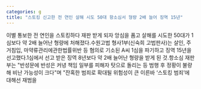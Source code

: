 ```yaml
---
categories: g
title: "스토킹 신고한 전 연인 살해 시도 50대 항소심서 형량 2배 늘어 징역 15년"
---
```

이별 통보한 전 연인을 스토킹하다 재판 받게 되자 앙심을 품고 살해를 시도한 50대가 1심보다 약 2배 늘어난 형량에 처해졌다.수원고법 형사1부(신숙희 고법판사)는 살인, 주거침입, 마약류관리에관한법률위반 등 혐의로 기소된 A씨 1심을 파기하고 징역 15년을 선고했다.1심에서 선고 받은 징역 8년보다 약 2배 늘어난 형량을 받게 된 것.항소심 재판부는 "반성문에 반성은 커녕 책임 일부를 피해자 탓으로 돌리는 등 범행 후 정황이 불량해 비난 가능성이 크다"며 "잔혹한 범죄로 확대될 위험성이 큰 이른바 ‘스토킹 범죄’에 대해선 재범을